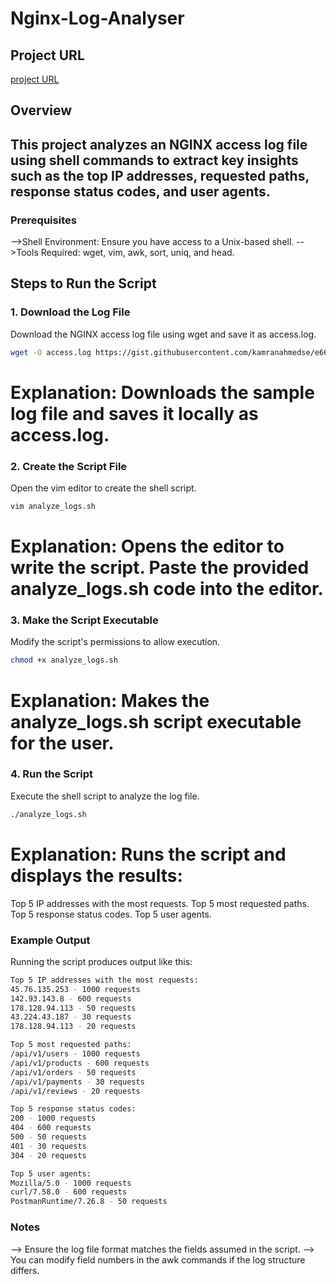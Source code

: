 # Nginx-Log-Analyser

## Project URL  
[project URL](https://roadmap.sh/projects/nginx-log-analyser) 

 
## Overview
This project analyzes an NGINX access log file using shell commands to extract key insights such as the top IP addresses, requested paths, response status codes, and user agents.
---

### Prerequisites
-->Shell Environment: Ensure you have access to a Unix-based shell.
-->Tools Required: wget, vim, awk, sort, uniq, and head.

## Steps to Run the Script

### 1. Download the Log File
Download the NGINX access log file using wget and save it as access.log.
```bash
wget -O access.log https://gist.githubusercontent.com/kamranahmedse/e66c3b9ea89a1a030d3b739eeeef22d0/raw/77fb3ac837a73c4f0206e78a236d885590b7ae35/nginx-access.log
```
# Explanation: Downloads the sample log file and saves it locally as access.log.

### 2. Create the Script File
Open the vim editor to create the shell script.
```bash
vim analyze_logs.sh
```
# Explanation: Opens the editor to write the script. Paste the provided analyze_logs.sh code into the editor.

### 3. Make the Script Executable
Modify the script's permissions to allow execution.
```bash
chmod +x analyze_logs.sh
```
# Explanation: Makes the analyze_logs.sh script executable for the user.

### 4. Run the Script
Execute the shell script to analyze the log file.
```bash
./analyze_logs.sh
```

# Explanation: Runs the script and displays the results:
Top 5 IP addresses with the most requests.
Top 5 most requested paths.
Top 5 response status codes.
Top 5 user agents.

### Example Output
Running the script produces output like this:
```bash
Top 5 IP addresses with the most requests:
45.76.135.253 - 1000 requests
142.93.143.8 - 600 requests
178.128.94.113 - 50 requests
43.224.43.187 - 30 requests
178.128.94.113 - 20 requests

Top 5 most requested paths:
/api/v1/users - 1000 requests
/api/v1/products - 600 requests
/api/v1/orders - 50 requests
/api/v1/payments - 30 requests
/api/v1/reviews - 20 requests

Top 5 response status codes:
200 - 1000 requests
404 - 600 requests
500 - 50 requests
401 - 30 requests
304 - 20 requests

Top 5 user agents:
Mozilla/5.0 - 1000 requests
curl/7.58.0 - 600 requests
PostmanRuntime/7.26.8 - 50 requests
```

### Notes
--> Ensure the log file format matches the fields assumed in the script.
--> You can modify field numbers in the awk commands if the log structure differs.
